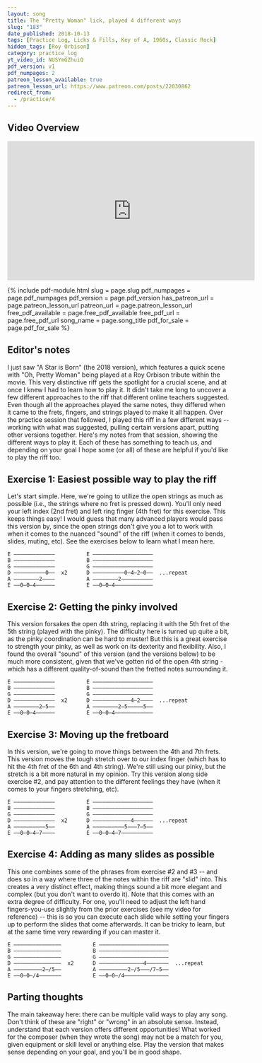 ```yaml
---
layout: song
title: The "Pretty Woman" lick, played 4 different ways
slug: "183"
date_published: 2018-10-13
tags: [Practice Log, Licks & Fills, Key of A, 1960s, Classic Rock]
hidden_tags: [Roy Orbison]
category: practice_log
yt_video_id: NUSYmGZhuiQ
pdf_version: v1
pdf_numpages: 2
patreon_lesson_available: true
patreon_lesson_url: https://www.patreon.com/posts/22030862
redirect_from:
  - /practice/4
---
```


## Video Overview

<iframe width="560" height="315" src="https://www.youtube.com/embed/NUSYmGZhuiQ?showinfo=0" frameborder="0" allowfullscreen></iframe>

{% include pdf-module.html slug = page.slug pdf_numpages = page.pdf_numpages pdf_version = page.pdf_version has_patreon_url = page.patreon_lesson_url patreon_url = page.patreon_lesson_url free_pdf_available = page.free_pdf_available free_pdf_url = page.free_pdf_url song_name = page.song_title pdf_for_sale = page.pdf_for_sale %}

## Editor's notes

I just saw "A Star is Born" (the 2018 version), which features a quick scene with "Oh, Pretty Woman" being played at a Roy Orbison tribute within the movie. This very distinctive riff gets the spotlight for a crucial scene, and at once I knew I had to learn how to play it. It didn't take me long to uncover a few different approaches to the riff that different online teachers suggested. Even though all the approaches played the same notes, they differed when it came to the frets, fingers, and strings played to make it all happen. Over the practice session that followed, I played this riff in a few different ways -- working with what was suggested, pulling certain versions apart, putting other versions together. Here's my notes from that session, showing the different ways to play it. Each of these has something to teach us, and depending on your goal I hope some (or all) of these are helpful if you'd like to play the riff too.

## Exercise 1: Easiest possible way to play the riff

Let's start simple. Here, we're going to utilize the open strings as much as possible (i.e., the strings where no fret is pressed down). You'll only need your left index (2nd fret) and left ring finger (4th fret) for this exercise. This keeps things easy! I would guess that many advanced players would pass this version by, since the open strings don't give you a lot to work with when it comes to the nuanced "sound" of the riff (when it comes to bends, slides, muting, etc). See the exercises below to learn what I mean here.

    E –––––––––––––          E –––––––––––––––––––
    B –––––––––––––          B –––––––––––––––––––
    G –––––––––––––          G –––––––––––––––––––
    D ––––––––––0––  x2      D ––––––––––0–4–2–0––  ...repeat
    A ––––––––2––––          A ––––––––2––––––––––
    E ––0–0–4––––––          E ––0–0–4––––––––––––


## Exercise 2: Getting the pinky involved

This version forsakes the open 4th string, replacing it with the 5th fret of the 5th string (played with the pinky). The difficulty here is turned up quite a bit, as the pinky coordination can be hard to muster! But this is a great exercise to strength your pinky, as well as work on its dexterity and flexibility. Also, I found the overall "sound" of this version (and the versions below) to be much more consistent, given that we've gotten rid of the open 4th string - which has a different quality-of-sound than the fretted notes surrounding it.

    E –––––––––––––          E –––––––––––––––––––
    B –––––––––––––          B –––––––––––––––––––
    G –––––––––––––          G –––––––––––––––––––
    D –––––––––––––  x2      D ––––––––––––4–2––––  ...repeat
    A ––––––––2–5––          A ––––––––2–5–––––5––
    E ––0–0–4––––––          E ––0–0–4––––––––––––

## Exercise 3: Moving up the fretboard

In this version, we're going to move things between the 4th and 7th frets. This version moves the tough stretch over to our index finger (which has to hit the 4th fret of the 6th and 4th string). We're still using our pinky, but the stretch is a bit more natural in my opinion. Try this version along side exercise #2, and pay attention to the different feelings they have (when it comes to your fingers stretching, etc).

    E –––––––––––––          E –––––––––––––––––––
    B –––––––––––––          B –––––––––––––––––––
    G –––––––––––––          G –––––––––––––––––––
    D –––––––––––––  x2      D ––––––––––––4––––––  ...repeat
    A ––––––––––5––          A ––––––––––5–––7–5––
    E ––0–0–4–7––––          E ––0–0–4–7––––––––––

## Exercise 4: Adding as many slides as possible

This one combines some of the phrases from exercise #2 and #3 -- and does so in a way where three of the notes within the riff are "slid" into. This creates a very distinct effect, making things sound a bit more elegant and complex (but you don't want to overdo it). Note that this comes with an extra degree of difficulty. For one, you'll need to adjust the left hand fingers-you-use slightly from the prior exercises (see my video for reference) -- this is so you can execute each slide while setting your fingers up to perform the slides that come afterwards. It can be tricky to learn, but at the same time very rewarding if you can master it.

    E –––––––––––––––          E ––––––––––––––––––––––
    B –––––––––––––––          B ––––––––––––––––––––––
    G –––––––––––––––          G ––––––––––––––––––––––
    D –––––––––––––––  x2      D ––––––––––––––4–––––––  ...repeat
    A –––––––––2–/5––          A –––––––––2–/5–––/7–5––
    E ––0–0–/4–––––––          E ––0–0–/4––––––––––––––

## Parting thoughts

The main takeaway here: there can be multiple valid ways to play any song. Don't think of these are "right" or "wrong" in an absolute sense. Instead, understand that each version offers different opportunities! What worked for the composer (when they wrote the song) may not be a match for you, given equipment or skill level or anything else. Play the version that makes sense depending on your goal, and you'll be in good shape.

